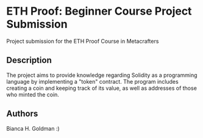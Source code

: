 # ETH Proof: Beginner Course Project Submission

Project submission for the ETH Proof Course in Metacrafters

## Description

The project aims to provide knowledge regarding Solidity as a programming language by implementing a "token" contract.
The program includes creating a coin and keeping track of its value, as well as addresses of those who minted the coin.

## Authors

Bianca H. Goldman
:)
